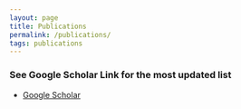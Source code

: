 ```yaml
---
layout: page
title: Publications
permalink: /publications/
tags: publications
---
```


<h3>See Google Scholar Link for the most updated list</h3>

* [Google Scholar](https://scholar.google.com/citations?user=L6lx408AAAAJ&hl=en)



